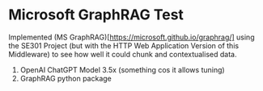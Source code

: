 # Microsoft GraphRAG Test
Implemented (MS GraphRAG)[https://microsoft.github.io/graphrag/] using the SE301 Project (but with the HTTP Web Application Version of this Middleware) to see how well it could chunk and contextualised data.

1. OpenAI ChatGPT Model 3.5x (something cos it allows tuning)
2. GraphRAG python package
